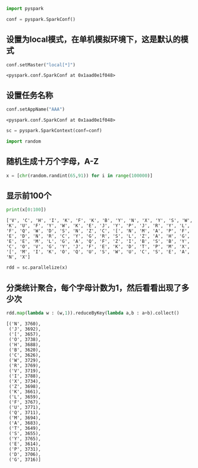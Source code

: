 

```python
import pyspark
```


```python
conf = pyspark.SparkConf()
```

## 设置为local模式，在单机模拟环境下，这是默认的模式


```python
conf.setMaster("local[*]")
```




    <pyspark.conf.SparkConf at 0x1aad0e1f048>



## 设置任务名称


```python
conf.setAppName("AAA")
```




    <pyspark.conf.SparkConf at 0x1aad0e1f048>




```python
sc = pyspark.SparkContext(conf=conf)
```


```python
import random
```

## 随机生成十万个字母，A-Z


```python
x = [chr(random.randint(65,91)) for i in range(100000)]
```

## 显示前100个


```python
print(x[0:100])
```

    ['V', 'C', 'H', 'I', 'K', 'F', 'K', 'B', 'Y', 'N', 'X', 'Y', 'S', 'W', 'K', 'U', 'F', 'Y', 'W', 'K', 'E', 'J', 'Y', 'P', 'J', 'R', 'Y', 'L', 'F', 'Q', 'W', 'D', 'S', 'N', 'Z', 'C', '[', 'N', 'M', 'A', 'P', 'F', 'E', 'D', 'N', 'R', 'C', 'Y', 'G', 'R', 'S', 'L', 'Z', 'A', 'H', 'G', 'E', 'E', 'M', 'L', 'G', 'A', 'Q', 'F', 'Z', 'I', 'B', 'S', 'B', 'Y', 'C', 'O', 'V', 'G', 'Y', 'J', 'F', 'E', 'K', 'D', 'T', 'P', 'M', 'X', '[', 'M', 'I', 'K', 'O', 'Q', 'U', 'S', 'W', 'U', 'C', 'S', 'E', 'A', 'N', 'X']
    


```python
rdd = sc.parallelize(x)
```

## 分类统计聚合，每个字母计数为1，然后看看出现了多少次


```python
rdd.map(lambda w : (w,1)).reduceByKey(lambda a,b : a+b).collect()
```




    [('N', 3760),
     ('J', 3692),
     ('[', 3657),
     ('O', 3738),
     ('H', 3688),
     ('B', 3620),
     ('C', 3626),
     ('W', 3729),
     ('R', 3769),
     ('V', 3719),
     ('I', 3788),
     ('X', 3734),
     ('Z', 3698),
     ('K', 3661),
     ('L', 3659),
     ('F', 3767),
     ('U', 3771),
     ('Q', 3711),
     ('M', 3694),
     ('A', 3683),
     ('T', 3649),
     ('S', 3655),
     ('Y', 3765),
     ('E', 3614),
     ('P', 3731),
     ('D', 3706),
     ('G', 3716)]


